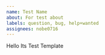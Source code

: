 ```yaml
---
name: Test Name
about: For test about
labels: question, bug, help+wanted
assignees: nobe0716
---
```


Hello Its Test Template
